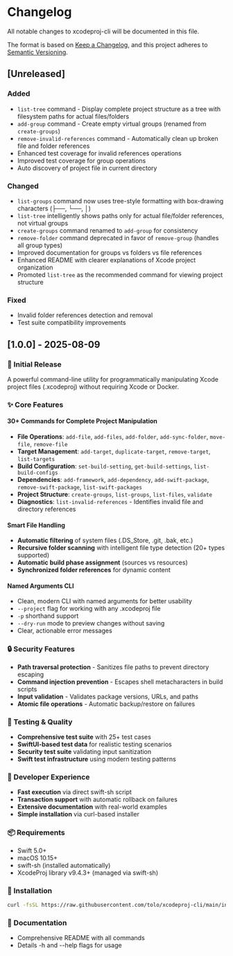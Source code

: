 # Changelog

All notable changes to xcodeproj-cli will be documented in this file.

The format is based on [Keep a Changelog](https://keepachangelog.com/en/1.1.0/),
and this project adheres to [Semantic Versioning](https://semver.org/spec/v2.0.0.html).

## [Unreleased]

### Added
- `list-tree` command - Display complete project structure as a tree with filesystem paths for actual files/folders
- `add-group` command - Create empty virtual groups (renamed from `create-groups`)
- `remove-invalid-references` command - Automatically clean up broken file and folder references
- Enhanced test coverage for invalid references operations
- Improved test coverage for group operations
- Auto discovery of project file in current directory

### Changed
- `list-groups` command now uses tree-style formatting with box-drawing characters (├──, └──, │)
- `list-tree` intelligently shows paths only for actual file/folder references, not virtual groups
- `create-groups` command renamed to `add-group` for consistency
- `remove-folder` command deprecated in favor of `remove-group` (handles all group types)
- Improved documentation for groups vs folders vs file references
- Enhanced README with clearer explanations of Xcode project organization
- Promoted `list-tree` as the recommended command for viewing project structure

### Fixed
- Invalid folder references detection and removal
- Test suite compatibility improvements

## [1.0.0] - 2025-08-09

### 🎉 Initial Release

A powerful command-line utility for programmatically manipulating Xcode project files (.xcodeproj) without requiring Xcode or Docker.

### ✨ Core Features

#### 30+ Commands for Complete Project Manipulation
- **File Operations**: `add-file`, `add-files`, `add-folder`, `add-sync-folder`, `move-file`, `remove-file`
- **Target Management**: `add-target`, `duplicate-target`, `remove-target`, `list-targets`
- **Build Configuration**: `set-build-setting`, `get-build-settings`, `list-build-configs`
- **Dependencies**: `add-framework`, `add-dependency`, `add-swift-package`, `remove-swift-package`, `list-swift-packages`
- **Project Structure**: `create-groups`, `list-groups`, `list-files`, `validate`
- **Diagnostics**: `list-invalid-references` - Identifies invalid file and directory references

#### Smart File Handling
- **Automatic filtering** of system files (.DS_Store, .git, .bak, etc.)
- **Recursive folder scanning** with intelligent file type detection (20+ types supported)
- **Automatic build phase assignment** (sources vs resources)
- **Synchronized folder references** for dynamic content

#### Named Arguments CLI
- Clean, modern CLI with named arguments for better usability
- `--project` flag for working with any .xcodeproj file
- `-p` shorthand support
- `--dry-run` mode to preview changes without saving
- Clear, actionable error messages

### 🔒 Security Features
- **Path traversal protection** - Sanitizes file paths to prevent directory escaping
- **Command injection prevention** - Escapes shell metacharacters in build scripts
- **Input validation** - Validates package versions, URLs, and paths
- **Atomic file operations** - Automatic backup/restore on failures

### 🧪 Testing & Quality
- **Comprehensive test suite** with 25+ test cases
- **SwiftUI-based test data** for realistic testing scenarios
- **Security test suite** validating input sanitization
- **Swift test infrastructure** using modern testing patterns

### 📝 Developer Experience
- **Fast execution** via direct swift-sh script
- **Transaction support** with automatic rollback on failures
- **Extensive documentation** with real-world examples
- **Simple installation** via curl-based installer

### 📦 Requirements
- Swift 5.0+
- macOS 10.15+
- swift-sh (installed automatically)
- XcodeProj library v9.4.3+ (managed via swift-sh)

### 🚀 Installation
```bash
curl -fsSL https://raw.githubusercontent.com/tolo/xcodeproj-cli/main/install.sh | bash
```

### 📖 Documentation
- Comprehensive README with all commands
- Details -h and --help flags for usage
